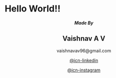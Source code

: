 <h1 class="lg"> Hello World!!</h1>

<div class="media-body" style="text-align: center;">
            <h5>Made By</h5>
            <h2 class="account-heading">Vaishnav A V</h2>
            <p class="text-secondary">vaishnavav96@gmail.com</p>
            <p><a href="https://www.linkedin.com/in/vaishnavav99">@icn-linkedin</a></p>
  <p><a href="https://www.instagram.com/vaishnavav99/">@icn-instagram</a></p>
</div>


